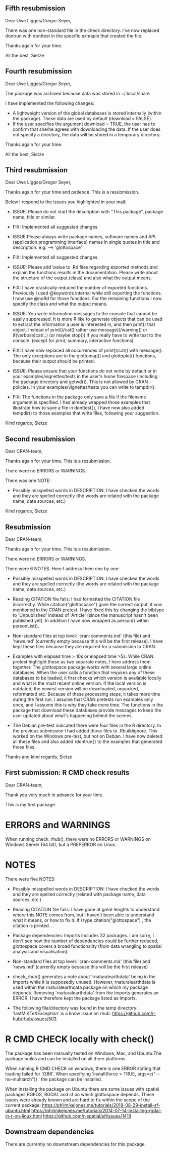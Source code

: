 ## Fifth resubmission

Dear Uwe Ligges/Gregor Seyer, 

There was one non-standard file in the check directory. I've now replaced dontrun with donttest in the specific exmaple that created the file. 

Thanks again for your time.

All the best,
Sietze

## Fourth resubmission

Dear Uwe Ligges/Gregor Seyer, 

The package was archived because data was stored in ~/.local/share

I have implemented the following changes:
- A lightweight version of the global databases is stored internally (within the package). These data are used by default (download = FALSE).
- If the user specifies the argument download = TRUE, the user has to confirm that she/he agrees with downloading the data. If the user does not specify a directory, the data will be stored in a temporary directory.

Thanks again for your time.

All the best,
Sietze



## Third resubmission

Dear Uwe Ligges/Gregor Seyer, 

Thanks again for your time and patience. This is a resubmission. 

Below I respond to the issues you highlighted in your mail: 

* ISSUE: Please do not start the description with "This package", package name, title or similar.
* FIX: Implemented all suggested changes. 

* ISSUE:Please always write package names, software names and API (application programming interface) names in single quotes in title and description. e.g: --> 'glottospace'
* FIX: Implemented all suggested changes.

* ISSUE: Please add \value to .Rd files regarding exported methods and explain the functions results in the documentation. Please write about the structure of the output (class) and also what the output means. 
* FIX: I have drastically reduced the number of exported functions. Previously I used @keywords internal while still exporting the functions. I now use @noRd for those functions. For the remaining functions I now specify the class and what the output means. 

* ISSUE: You write information messages to the console that cannot be easily suppressed.
It is more R like to generate objects that can be used to extract the information a user is interested in, and then print() that object. Instead of print()/cat() rather use message()/warning()  or if(verbose)cat(..) (or maybe stop()) if you really have to write text to the console.
(except for print, summary, interactive functions)
* FIX: I have now replaced all occurrences of print()/cat() with message(). The only exceptions are in the glottomap() and glottoplot() functions, because their output should be printed. 

* ISSUE: Please ensure that your functions do not write by default or in your examples/vignettes/tests in the user's home filespace (including the package directory and getwd()). This is not allowed by CRAN policies.
In your examples/vignettes/tests you can write to tempdir(). 
* FIX: The functions in the package only save a file if the filename argument is specified. I had already wrapped those examples that illustrate how to save a file in donttest{}, I have now also added tempdir() to those examples that write files, following your suggestion. 

Kind regards,
Sietze

## Second resubmission

Dear CRAN-team,

Thanks again for your time. This is a resubmission. 

There were no ERRORS or WARNINGS.

There was one NOTE:
* Possibly misspelled words in DESCRIPTION: I have checked the words and they are spelled correctly (the words are related with the package name, data sources, etc.) 

Kind regards,
Sietze

## Resubmission

Dear CRAN-team,

Thanks again for your time. This is a resubmission. 

There were no ERRORS or WARNINGS.

There were 6 NOTES. Here I address them one by one:

* Possibly misspelled words in DESCRIPTION: I have checked the words and they are spelled correctly (the words are related with the package name, data sources, etc.) 

* Reading CITATION file fails: I had formatted the CITATION file incorrectly. While citation("glottospace") gave the correct output, it was mentioned in the CRAN pretest. I have fixed this by changing the bibtype to 'Unpublished' instead of 'Article' (since the manuscript hasn't been published yet). In addition I have now wrapped as.person() within personList(). 

* Non-standard files at top level: 'cran-comments.md' (this file) and 'news.md' (currently empty because this will be the first release). I have kept these files because they are required for a submission to CRAN. 

* Examples with elapsed time > 10s or elapsed time >5s. While CRAN pretest highlight these as two separate notes, I here address them together. The glottospace package works with several large online databases. When the user calls a function that requires any of these databases to be loaded, it first checks which version is available locally and what is the most recent online version. If the local version is outdated, the newest version will be downloaded, unpacked, reformatted etc. Because of these processing steps, it takes more time during the first run. I assume that CRAN pretests run examples only once, and I assume this is why they take more time. The functions in the package that download these databases provide messages to keep the user updated about what's happening behind the scenes. 

* The Debian pre-test indicated there were four files in the R directory. In the previous submission I had added those files to .Rbuildignore. This worked on the Windows pre-test, but not on Debian. I have now deleted all these files and also added \dontrun{} to the examples that generated those files. 

Thanks and kind regards,
Sietze


## First submission: R CMD check results

Dear CRAN-team,

Thank you very much in advance for your time.

This is my first package. 

# ERRORS and WARNINGS

When running check_rhub(), there were no ERRORS or WARNINGS on Windows Server (64 bit), but a PREPERROR on Linux.

# NOTES

There were five NOTES:

* Possibly misspelled words in DESCRIPTION: I have checked the words and they are spelled correctly (related with package name, data sources, etc.) 

* Reading CITATION file fails: I have gone at great lenghts to understand where this NOTE comes from, but I haven't been able to understand what it means, or how to fix it. If I type citation("glottospace") , the citation is printed. 

* Package dependencies: Imports includes 32 packages. I am sorry, I don't see how the number of dependencies could be further reduced, glottospace covers a broad functionality (from data wrangling to spatial analysis and visualisation).

* Non-standard files at top level: 'cran-comments.md' (this file) and 'news.md' (currently empty because this will be the first release)

* check_rhub() generates a note about 'rnaturalearthdata' being in the Imports while it is supposedly unused. However, rnaturalearthdata is used within the rnaturalearthdata package on which my package depends. Removing 'rnaturalearthdata' from the Imports generates an ERROR. I have therefore kept the package listed as Imports.

* The following file/directory was found in the temp directory: 'lastMiKTeXException' is a know issue on rhub: https://github.com/r-hub/rhub/issues/503


# R CMD CHECK locally with check()

The package has been manually tested on Windows, Mac, and Ubuntu.The package builds and can be installed on all three platforms.

When running R CMD CHECK on windows, there is one ERROR stating that loading failed for 'i386'. When specifying 'install(force = TRUE, args=c("--no-multiarch")) ' the package can be installed.

When installing the package on Ubuntu there are some issues with spatial packages RGEOS, RGDAL and sf on which glottospace depends. These issues were already known and are hard to fix within the scope of the current package: https://philmikejones.me/tutorials/2018-08-29-install-sf-ubuntu.html
https://philmikejones.me/tutorials/2014-07-14-installing-rgdal-in-r-on-linux.html
https://github.com/r-spatial/sf/issues/1419

## Downstream dependencies
There are currently no downstream dependencies for this package

